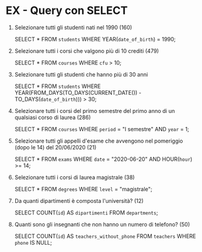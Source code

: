 
# EX - Query con SELECT

1. Selezionare tutti gli studenti nati nel 1990 (160)

    SELECT *
FROM `students`
WHERE YEAR(`date_of_birth`) = 1990;

2. Selezionare tutti i corsi che valgono più di 10 crediti (479)

    SELECT *
FROM `courses`
WHERE `cfu` > 10;

3. Selezionare tutti gli studenti che hanno più di 30 anni

    SELECT *
FROM `students`
WHERE YEAR(FROM_DAYS(TO_DAYS(CURRENT_DATE()) - TO_DAYS(`date_of_birth`))) > 30;

4. Selezionare tutti i corsi del primo semestre del primo anno di un qualsiasi corso di laurea (286)

    SELECT *
FROM `courses`
WHERE `period` = "I semestre" AND `year` = 1;

5. Selezionare tutti gli appelli d'esame che avvengono nel pomeriggio (dopo le 14) del 20/06/2020 (21)

    SELECT *
FROM `exams`
WHERE `date` = "2020-06-20" AND HOUR(`hour`) >= 14;

6. Selezionare tutti i corsi di laurea magistrale (38)

    SELECT *
FROM `degrees`
WHERE `level` = "magistrale";

7. Da quanti dipartimenti è composta l'università? (12)

    SELECT COUNT(`id`) AS `dipartimenti`
FROM `departments`;

8. Quanti sono gli insegnanti che non hanno un numero di telefono? (50)

    SELECT COUNT(`id`) AS `teachers_without_phone`
FROM `teachers`
WHERE `phone` IS NULL;